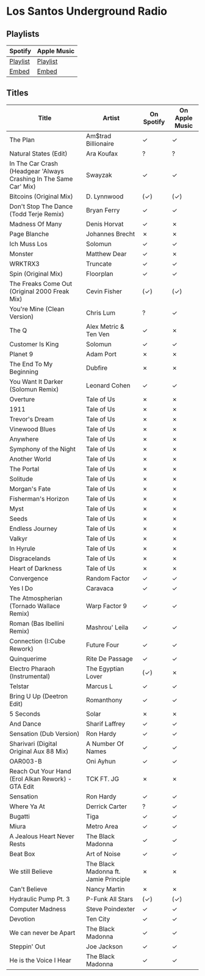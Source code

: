 # Los Santos Underground Radio

## Playlists

| Spotify                                                                                     | Apple Music   |
| ------------------------------------------------------------------------------------------- | ------------- |
| [Playlist](https://open.spotify.com/user/marauderxtreme/playlist/1CvNtphMvM73dZ8e6Ndzg9)    | [Playlist](https://itunes.apple.com/de/playlist/gta-v-los-santos-underground-radio/pl.u-844jTa7v13e) |
| [Embed](https://open.spotify.com/embed/user/marauderxtreme/playlist/1CvNtphMvM73dZ8e6Ndzg9) | [Embed](https://tools.applemusic.com/embed/v1/playlist/pl.u-844jTa7v13e)    |

## Titles

| Title                                                             | Artist                                | On Spotify | On Apple Music |
| ----------------------------------------------------------------- | ------------------------------------- | ---------- | -------------- |
| The Plan                                                          | Am$trad Billionaire                   | ✓          | ✓              |
| Natural States (Edit)                                             | Ara Koufax                            | ?          | ?              |
| In The Car Crash (Headgear 'Always Crashing In The Same Car' Mix) | Swayzak                               | ✓          | ✓              |
| Bitcoins (Original Mix)                                           | D. Lynnwood                           | (✓)        | (✓)            |
| Don't Stop The Dance (Todd Terje Remix)                           | Bryan Ferry                           | ✓          | ✓              |
| Madness Of Many                                                   | Denis Horvat                          | ✓          | ✗              |
| Page Blanche                                                      | Johannes Brecht                       | ✗          | ✗              |
| Ich Muss Los                                                      | Solomun                               | ✓          | ✓              |
| Monster                                                           | Matthew Dear                          | ✓          | ✗              |
| WRKTRX3                                                           | Truncate                              | ✓          | ✓              |
| Spin (Original Mix)                                               | Floorplan                             | ✓          | ✓              |
| The Freaks Come Out (Original 2000 Freak Mix)                     | Cevin Fisher                          | (✓)        | (✓)            |
| You're Mine (Clean Version)                                       | Chris Lum                             | ?          | ✓              |
| The Q                                                             | Alex Metric & Ten Ven                 | ✓          | ✗              |
| Customer Is King                                                  | Solomun                               | ✓          | ✓              |
| Planet 9                                                          | Adam Port                             | ✗          | ✗              |
| The End To My Beginning                                           | Dubfire                               | ✗          | ✗              |
| You Want It Darker (Solomun Remix)                                | Leonard Cohen                         | ✓          | ✓              |
| Overture                                                          | Tale of Us                            | ✗          | ✗              |
| 1911                                                              | Tale of Us                            | ✗          | ✗              |
| Trevor's Dream                                                    | Tale of Us                            | ✗          | ✗              |
| Vinewood Blues                                                    | Tale of Us                            | ✗          | ✗              |
| Anywhere                                                          | Tale of Us                            | ✗          | ✗              |
| Symphony of the Night                                             | Tale of Us                            | ✗          | ✗              |
| Another World                                                     | Tale of Us                            | ✗          | ✗              |
| The Portal                                                        | Tale of Us                            | ✗          | ✗              |
| Solitude                                                          | Tale of Us                            | ✗          | ✗              |
| Morgan's Fate                                                     | Tale of Us                            | ✗          | ✗              |
| Fisherman's Horizon                                               | Tale of Us                            | ✗          | ✗              |
| Myst                                                              | Tale of Us                            | ✗          | ✗              |
| Seeds                                                             | Tale of Us                            | ✗          | ✗              |
| Endless Journey                                                   | Tale of Us                            | ✗          | ✗              |
| Valkyr                                                            | Tale of Us                            | ✗          | ✗              |
| In Hyrule                                                         | Tale of Us                            | ✗          | ✗              |
| Disgracelands                                                     | Tale of Us                            | ✗          | ✗              |
| Heart of Darkness                                                 | Tale of Us                            | ✗          | ✗              |
| Convergence                                                       | Random Factor                         | ✓          | ✓              |
| Yes I Do                                                          | Caravaca                              | ✓          | ✓              |
| The Atmospherian (Tornado Wallace Remix)                          | Warp Factor 9                         | ✓          | ✓              |
| Roman (Bas Ibellini Remix)                                        | Mashrou' Leila                        | ✓          | ✓              |
| Connection (I:Cube Rework)                                        | Future Four                           | ✓          | ✓              |
| Quinquerime                                                       | Rite De Passage                       | ✓          | ✓              |
| Electro Pharaoh (Instrumental)                                    | The Egyptian Lover                    | (✓)        | ✗              |
| Telstar                                                           | Marcus L                              | ✓          | ✓              |
| Bring U Up (Deetron Edit)                                         | Romanthony                            | ✓          | ✓              |
| 5 Seconds                                                         | Solar                                 | ✗          | ✗              |
| And Dance                                                         | Sharif Laffrey                        | ✓          | ✓              |
| Sensation (Dub Version)                                           | Ron Hardy                             | ✓          | ✓              |
| Sharivari (Digital Original Aux 88 Mix)                           | A Number Of Names                     | ✓          | ✓              |
| OAR003-B                                                          | Oni Ayhun                             | ✓          | ✓              |
| Reach Out Your Hand (Erol Alkan Rework) - GTA Edit                | TCK FT. JG                            | ✗          | ✗              |
| Sensation                                                         | Ron Hardy                             | ✓          | ✓              |
| Where Ya At                                                       | Derrick Carter                        | ?          | ✓              |
| Bugatti                                                           | Tiga                                  | ✓          | ✓              |
| Miura                                                             | Metro Area                            | ✓          | ✓              |
| A Jealous Heart Never Rests                                       | The Black Madonna                     | ✓          | ✓              |
| Beat Box                                                          | Art of Noise                          | ✓          | ✓              |
| We still Believe                                                  | The Black Madonna ft. Jamie Principle | ✗          | ✗              |
| Can't Believe                                                     | Nancy Martin                          | ✗          | ✗              |
| Hydraulic Pump Pt. 3                                              | P-Funk All Stars                      | (✓)        | (✓)            |
| Computer Madness                                                  | Steve Poindexter                      | ✓          | ✓              |
| Devotion                                                          | Ten City                              | ✓          | ✓              |
| We can never be Apart                                             | The Black Madonna                     | ✓          | ✓              |
| Steppin' Out                                                      | Joe Jackson                           | ✓          | ✓              |
| He is the Voice I Hear                                            | The Black Madonna                     | ✓          | ✓              |
